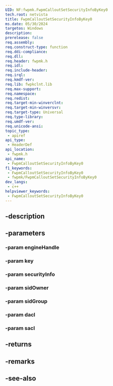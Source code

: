 ```yaml
---
UID: NF:fwpmk.FwpmCalloutSetSecurityInfoByKey0
tech.root: netvista
title: FwpmCalloutSetSecurityInfoByKey0
ms.date: 05/30/2024
targetos: Windows
description: 
prerelease: false
req.assembly: 
req.construct-type: function
req.ddi-compliance: 
req.dll: 
req.header: fwpmk.h
req.idl: 
req.include-header: 
req.irql: 
req.kmdf-ver: 
req.lib: fwpkclnt.lib
req.max-support: 
req.namespace: 
req.redist: 
req.target-min-winverclnt: 
req.target-min-winversvr: 
req.target-type: Universal
req.type-library: 
req.umdf-ver: 
req.unicode-ansi: 
topic_type:
 - apiref
api_type:
 - HeaderDef
api_location:
 - fwpmk.h
api_name:
 - FwpmCalloutSetSecurityInfoByKey0
f1_keywords:
 - FwpmCalloutSetSecurityInfoByKey0
 - fwpmk/FwpmCalloutSetSecurityInfoByKey0
dev_langs:
 - c++
helpviewer_keywords:
 - FwpmCalloutSetSecurityInfoByKey0
---
```


## -description

## -parameters

### -param engineHandle

### -param key

### -param securityInfo

### -param sidOwner

### -param sidGroup

### -param dacl

### -param sacl

## -returns

## -remarks

## -see-also

